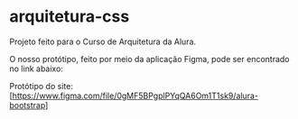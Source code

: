 # arquitetura-css
Projeto feito para o Curso de Arquitetura da Alura. 

O nosso protótipo, feito por meio da aplicação Figma, pode ser encontrado no link abaixo:

Protótipo do site: [https://www.figma.com/file/0gMF5BPgplPYqQA6Om1T1sk9/alura-bootstrap]
